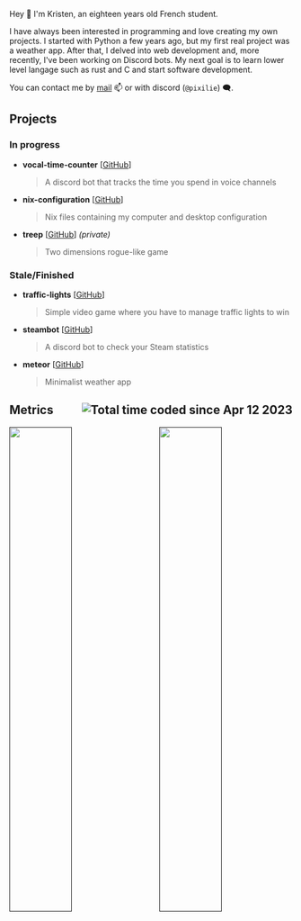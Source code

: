 Hey 👋 I'm Kristen, an eighteen years old French student.

I have always been interested in programming and love creating my own projects. I started with Python a few years ago, but my first real project was a weather app. After that, I delved into web development and, more recently, I've been working on Discord bots. My next goal is to learn lower level langage such as rust and C and start software development.

You can contact me by [mail](mailto:kristen.couty@gmail.com) 📫 or with discord (`@pixilie`) 🗨️.


## Projects

### In progress

-   **vocal-time-counter** [[GitHub](https://github.com/pixilie/vocal-time-counter/)]

    > A discord bot that tracks the time you spend in voice channels

-   **nix-configuration** [[GitHub](https://github.com/pixilie/nix-configuration/)]

    > Nix files containing my computer and desktop configuration
    
-   **treep** [[GitHub](https://github.com/mrnossiom/treep/)] _(private)_

    > Two dimensions rogue-like game

### Stale/Finished

-   **traffic-lights** [[GitHub](https://github.com/pixilie/traffic-lights/)]

    > Simple video game where you have to manage traffic lights to win

-   **steambot** [[GitHub](https://github.com/pixilie/steambot/)]

    > A discord bot to check your Steam statistics

-   **meteor** [[GitHub](https://github.com/pixilie/meteor/)]

    > Minimalist weather app


## Metrics  <img src="https://wakatime.com/badge/user/0ebf63dd-06b9-44c5-9f1f-54c54f263777.svg" alt="Total time coded since Apr 12 2023" align="right"/>

<a href=""> <img align="left" width="47%" src="https://github-readme-stats.vercel.app/api?username=pixilie&theme=tokyonight&hide_border=false&include_all_commits=true&count_private=true"/> </a>
<a href=""> <img align="right" width="47%" src="https://github-readme-stats.vercel.app/api/wakatime?username=pixilie&layout=compact&langs_count=10&theme=tokyonight&custom_title=Time%20by%20language"/> </a>

